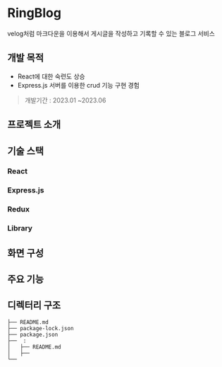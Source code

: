 # RingBlog

velog처럼 마크다운을 이용해서 게시글을 작성하고 기록할 수 있는 블로그 서비스

## 개발 목적

- React에 대한 숙련도 상승
- Express.js 서버를 이용한 crud 기능 구현 경험

> 개발기간 : 2023.01 ~2023.06

## 프로젝트 소개

## 기술 스택

### React

### Express.js

### Redux

### Library

## 화면 구성

## 주요 기능

## 디렉터리 구조

```
├── README.md
├── package-lock.json
├── package.json
├──  :
│   ├── README.md
│   ├──
└──
```
